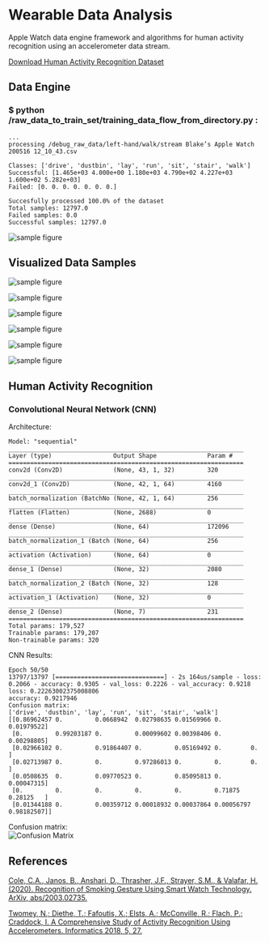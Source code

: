 # Wearable Data Analysis
Apple Watch data engine framework and algorithms for human activity recognition using an accelerometer data stream.

[Download Human Activity Recognition Dataset](https://bit.ly/3g4Ize1)

## Data Engine

### $ python /raw_data_to_train_set/training_data_flow_from_directory.py :
```
...
processing /debug_raw_data/left-hand/walk/stream Blake’s Apple Watch 200516 12_10_43.csv

Classes: ['drive', 'dustbin', 'lay', 'run', 'sit', 'stair', 'walk']
Successful: [1.465e+03 4.000e+00 1.180e+03 4.790e+02 4.227e+03 1.600e+02 5.282e+03]
Failed: [0. 0. 0. 0. 0. 0. 0.]

Succesfully processed 100.0% of the dataset
Total samples: 12797.0
Failed samples: 0.0
Successful samples: 12797.0
```
![sample figure](https://github.com/blakete/Wearable-Data-Analysis/blob/master/figures/classes.png)

## Visualized Data Samples
![sample figure](https://github.com/blakete/Wearable-Data-Analysis/blob/master/figures/drive_sample.png)

![sample figure](https://github.com/blakete/Wearable-Data-Analysis/blob/master/figures/lay_sample.png)

![sample figure](https://github.com/blakete/Wearable-Data-Analysis/blob/master/figures/run_sample.png)

![sample figure](https://github.com/blakete/Wearable-Data-Analysis/blob/master/figures/sit_sample.png)

![sample figure](https://github.com/blakete/Wearable-Data-Analysis/blob/master/figures/stair_sample.png)

![sample figure](https://github.com/blakete/Wearable-Data-Analysis/blob/master/figures/walk_sample.png)

## Human Activity Recognition

### Convolutional Neural Network (CNN)

Architecture:
```_________________________________________________________________
Model: "sequential"
_________________________________________________________________
Layer (type)                 Output Shape              Param #   
=================================================================
conv2d (Conv2D)              (None, 43, 1, 32)         320       
_________________________________________________________________
conv2d_1 (Conv2D)            (None, 42, 1, 64)         4160      
_________________________________________________________________
batch_normalization (BatchNo (None, 42, 1, 64)         256       
_________________________________________________________________
flatten (Flatten)            (None, 2688)              0         
_________________________________________________________________
dense (Dense)                (None, 64)                172096    
_________________________________________________________________
batch_normalization_1 (Batch (None, 64)                256       
_________________________________________________________________
activation (Activation)      (None, 64)                0         
_________________________________________________________________
dense_1 (Dense)              (None, 32)                2080      
_________________________________________________________________
batch_normalization_2 (Batch (None, 32)                128       
_________________________________________________________________
activation_1 (Activation)    (None, 32)                0         
_________________________________________________________________
dense_2 (Dense)              (None, 7)                 231       
=================================================================
Total params: 179,527
Trainable params: 179,207
Non-trainable params: 320
```

CNN Results:
```
Epoch 50/50
13797/13797 [==============================] - 2s 164us/sample - loss: 0.2066 - accuracy: 0.9305 - val_loss: 0.2226 - val_accuracy: 0.9218
loss: 0.22263002375008806
accuracy: 0.9217946
Confusion matrix:
['drive', 'dustbin', 'lay', 'run', 'sit', 'stair', 'walk']
[[0.86962457 0.         0.0668942  0.02798635 0.01569966 0.        0.01979522]
 [0.         0.99203187 0.         0.00099602 0.00398406 0.        0.00298805]
 [0.02966102 0.         0.91864407 0.         0.05169492 0.        0.        ]
 [0.02713987 0.         0.         0.97286013 0.         0.        0.        ]
 [0.0508635  0.         0.09770523 0.         0.85095813 0.        0.00047315]
 [0.         0.         0.         0.         0.         0.71875   0.28125   ]
 [0.01344188 0.         0.00359712 0.00018932 0.00037864 0.00056797 0.98182507]]
```
Confusion matrix:<br/>
![Confusion Matrix](https://github.com/blakete/Wearable-Data-Analysis/blob/master/figures/confusion-matrix2.png)

## References

[Cole, C.A., Janos, B., Anshari, D., Thrasher, J.F., Strayer, S.M., & Valafar, H. (2020). Recognition of Smoking Gesture Using Smart Watch Technology. ArXiv, abs/2003.02735.](https://arxiv.org/pdf/2003.02735.pdf)

[Twomey, N.; Diethe, T.; Fafoutis, X.; Elsts, A.; McConville, R.; Flach, P.; Craddock, I. A Comprehensive Study of Activity Recognition Using Accelerometers. Informatics 2018, 5, 27.](https://www.mdpi.com/2227-9709/5/2/27)
